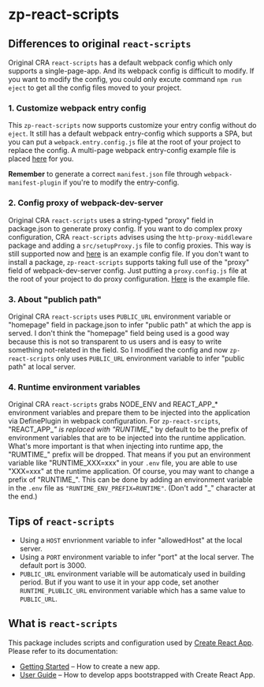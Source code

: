 # zp-react-scripts

## Differences to original `react-scripts`

Original CRA `react-scripts` has a default webpack config which only supports a single-page-app. And its webpack config is difficult to modify.
If you want to modify the config, you could only excute command `npm run eject` to get all the config files moved to your project.

### 1. Customize webpack entry config

This `zp-react-scripts` now supports customize your entry config without do `eject`.
It still has a default webpack entry-config which supports a SPA, but you can put a `webpack.entry.config.js` file at the root of your project to replace the config.
A multi-page webpack entry-config example file is placed [here](examples/webpack.entry.config.js) for you.

**Remember** to generate a correct `manifest.json` file through `webpack-manifest-plugin` if you're to modify the entry-config.

### 2. Config proxy of webpack-dev-server

Original CRA `react-scripts` uses a string-typed "proxy" field in package.json to generate proxy config. If you want to do complex proxy configuration, CRA `react-scripts` advises using the `http-proxy-middleware` package and adding a `src/setupProxy.js` file to config proxies.
This way is still supported now and [here](examples/setupProxy.js) is an example config file.
If you don't want to install a package, `zp-react-scripts` supports taking full use of the "proxy" field of webpack-dev-server config. Just putting a `proxy.config.js` file at the root of your project to do proxy configuration. [Here](examples/proxy.config.js) is the example file.

### 3. About "publich path"

Original CRA `react-scripts` uses `PUBLIC_URL` environment variable or "homepage" field in package.json to infer "public path" at which the app is served.
I don't think the "homepage" field being used is a good way because this is not so transparent to us users and is easy to write something not-related in the field.
So I modified the config and now `zp-react-scripts` only uses `PUBLIC_URL` environment variable to infer "public path" at local server.

### 4. Runtime environment variables

Original CRA `react-scripts` grabs NODE_ENV and REACT_APP_* environment variables and prepare them to be injected into the application via DefinePlugin in webpack configuration.
For `zp-react-srcipts`, "REACT_APP_*" is replaced with "RUNTIME_*" by default to be the prefix of environment variables that are to be injected into the runtime application. What's more important is that when injecting into runtime app, the "RUMTIME_" prefix will be dropped. That means if you put an environment variable like "RUNTIME_XXX=xxx" in your `.env` file, you are able to use "XXX=xxx" at the runtime application.
Of course, you may want to change a prefix of "RUNTIME_". This can be done by adding an environment variable in the `.env` file as `"RUNTIME_ENV_PREFIX=RUNTIME"`. (Don't add "_" character at the end.)

## Tips of `react-scripts`

* Using a `HOST` envrionment variable to infer "allowedHost" at the local server.
* Using a `PORT` environment variable to infer "port" at the local server. The default port is 3000.
* `PUBLIC_URL` environment variable will be automaticaly used in building period. But if you want to use it in your app code, set another `RUNTIME_PLUBLIC_URL` environment variable which has a same value to `PUBLIC_URL`.

## What is `react-scripts`

This package includes scripts and configuration used by [Create React App](https://github.com/facebook/create-react-app).<br>
Please refer to its documentation:

- [Getting Started](https://facebook.github.io/create-react-app/docs/getting-started) – How to create a new app.
- [User Guide](https://facebook.github.io/create-react-app/) – How to develop apps bootstrapped with Create React App.

